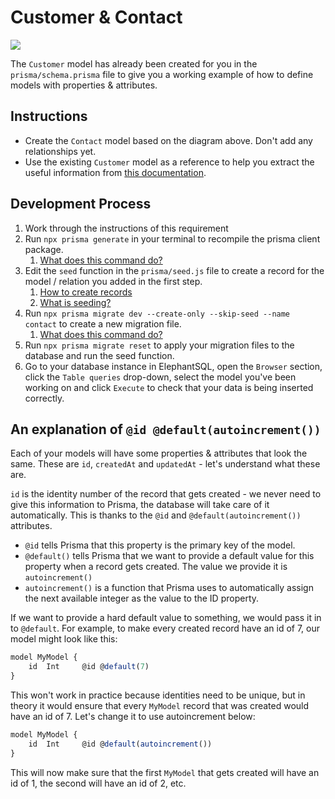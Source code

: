 # Customer & Contact

![](../assets/CustomerContact_NoRelation.PNG)

The `Customer` model has already been created for you in the `prisma/schema.prisma` file to give you a working example of how to define models with properties & attributes.

## Instructions

- Create the `Contact` model based on the diagram above. Don't add any relationships yet.
- Use the existing `Customer` model as a reference to help you extract the useful information from [this documentation](https://www.prisma.io/docs/concepts/components/prisma-schema/data-model#defining-models).

## Development Process

1. Work through the instructions of this requirement
2. Run `npx prisma generate` in your terminal to recompile the prisma client package.
   1. [What does this command do?](../resources/prisma-generate.md)
3. Edit the `seed` function in the `prisma/seed.js` file to create a record for the model / relation you added in the first step.
   1. [How to create records](https://www.prisma.io/docs/concepts/components/prisma-client/crud#create-a-single-record)
   2. [What is seeding?](../resources/db-seeding.md)
4. Run `npx prisma migrate dev --create-only --skip-seed --name contact` to create a new migration file.
   1. [What does this command do?](../resources/db-migrations.md)
5. Run `npx prisma migrate reset` to apply your migration files to the database and run the seed function.
6. Go to your database instance in ElephantSQL, open the `Browser` section, click the `Table queries` drop-down, select the model you've been working on and click `Execute` to check that your data is being inserted correctly.

## An explanation of `@id @default(autoincrement())`

Each of your models will have some properties & attributes that look the same. These are `id`, `createdAt` and `updatedAt` - let's understand what these are.

`id` is the identity number of the record that gets created - we never need to give this information to Prisma, the database will take care of it automatically. This is thanks to the `@id` and `@default(autoincrement())` attributes.

- `@id` tells Prisma that this property is the primary key of the model.
- `@default()` tells Prisma that we want to provide a default value for this property when a record gets created. The value we provide it is `autoincrement()`
- `autoincrement()` is a function that Prisma uses to automatically assign the next available integer as the value to the ID property.

If we want to provide a hard default value to something, we would pass it in to `@default`. For example, to make every created record have an id of 7, our model might look like this:

```js
model MyModel {
    id  Int     @id @default(7)
}
```

This won't work in practice because identities need to be unique, but in theory it would ensure that every `MyModel` record that was created would have an id of 7. Let's change it to use autoincrement below:

```js
model MyModel {
    id  Int     @id @default(autoincrement())
}
```

This will now make sure that the first `MyModel` that gets created will have an id of 1, the second will have an id of 2, etc.
